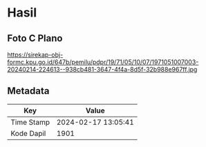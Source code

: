 # Hasil

## Foto C Plano

https://sirekap-obj-formc.kpu.go.id/647b/pemilu/pdpr/19/71/05/10/07/1971051007003-20240214-224613--938cb481-3647-4f4a-8d5f-32b988e967ff.jpg


## Metadata

| Key        | Value               |
| ---------- | ------------------- |
| Time Stamp | 2024-02-17 13:05:41 |
| Kode Dapil | 1901                |




